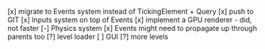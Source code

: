 [x] migrate to Events system instead of TickingElement + Query
[x] push to GIT
[x] Inputs system on top of Events
[x] implement a GPU renderer - did, not faster
[-] Physics system
[x] Events might need to propagate up through parents too
[?] level loader
[ ] GUI
[?] more levels
